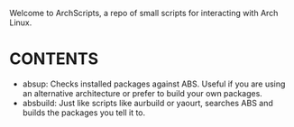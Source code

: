 Welcome to ArchScripts, a repo of small scripts for interacting with Arch Linux.

CONTENTS
========

* absup: Checks installed packages against ABS. Useful if you are using an alternative architecture
or prefer to build your own packages.
* absbuild: Just like scripts like aurbuild or yaourt, searches ABS and builds the packages you tell it to.


